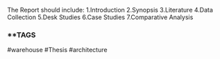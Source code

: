 The Report should include:
1.Introduction
2.Synopsis
3.Literature
4.Data Collection
5.Desk Studies
6.Case Studies
7.Comparative Analysis

### **TAGS
#warehouse #Thesis #architecture 